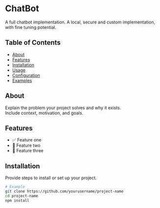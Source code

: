 # ChatBot
A full chatbot implementation. A local, secure and custom implementation, with fine tuning potential.

## Table of Contents
- [About](#about)
- [Features](#features)
- [Installation](#installation)
- [Usage](#usage)
- [Configuration](#configuration)
- [Examples](#examples)

## About

Explain the problem your project solves and why it exists.  
Include context, motivation, and goals.

## Features

- ✅ Feature one
- 🔧 Feature two
- 🚀 Feature three

## Installation

Provide steps to install or set up your project.

```bash
# Example
git clone https://github.com/yourusername/project-name
cd project-name
npm install
